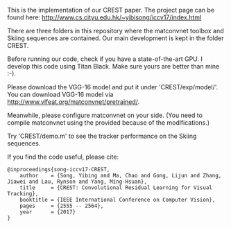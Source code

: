 This is the implementation of our CREST paper. The project page can be found here:
http://www.cs.cityu.edu.hk/~yibisong/iccv17/index.html

There are three folders in this repository where the matconvnet toolbox and Skiing sequences are contained. Our main development is kept in the folder CREST.

Before running our code, check if you have a state-of-the-art GPU. I develop this code using Titan Black. Make sure yours are better than mine :-).

Please download the VGG-16 model and put it under 'CREST/exp/model/'. You can download VGG-16 model via http://www.vlfeat.org/matconvnet/pretrained/.

Meanwhile, please configure matconvnet on your side. (You need to compile matconvnet using the provided because of the modifications.)

Try 'CREST/demo.m' to see the tracker performance on the Skiing sequences.

<p>If you find the code useful, please cite:</p>
<pre><code>@inproceedings{song-iccv17-CREST,
    author    = {Song, Yibing and Ma, Chao and Gong, Lijun and Zhang, Jiawei and Lau, Rynson and Yang, Ming-Hsuan}, 
    title     = {CREST: Convolutional Residual Learning for Visual Tracking}, 
    booktitle = {IEEE International Conference on Computer Vision},
    pages     = {2555 -- 2564},
    year      = {2017}
}
</code></pre>
